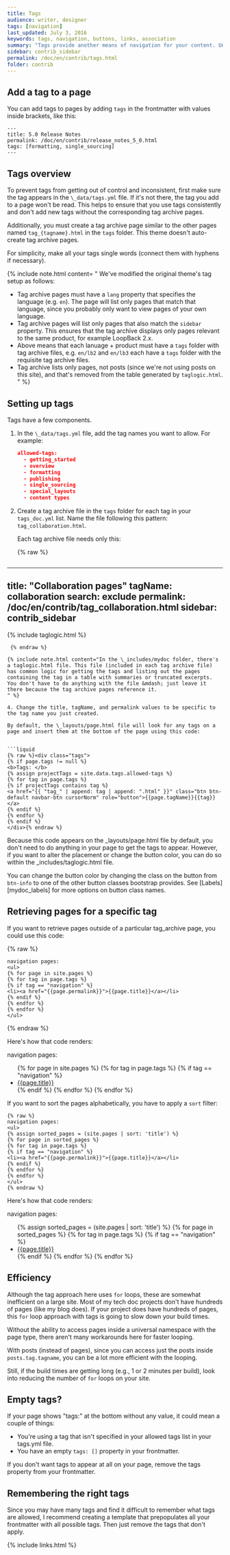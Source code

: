 ```yaml
---
title: Tags
audience: writer, designer
tags: [navigation]
last_updated: July 3, 2016
keywords: tags, navigation, buttons, links, association
summary: "Tags provide another means of navigation for your content. Unlike the table of contents, tags can show the content in a variety of arrangements and groupings. Implementing tags in this Jekyll theme is somewhat of a manual process."
sidebar: contrib_sidebar
permalink: /doc/en/contrib/tags.html
folder: contrib
---
```


## Add a tag to a page
You can add tags to pages by adding `tags` in the frontmatter with values inside brackets, like this:

```
---
title: 5.0 Release Notes
permalink: /doc/en/contrib/release_notes_5_0.html
tags: [formatting, single_sourcing]
---
```

## Tags overview

To prevent tags from getting out of control and inconsistent, first make sure the tag appears in the `\_data/tags.yml` file. If it's not there, the tag you add to a page won't be read. This helps to ensure that you
use tags consistently and don't add new tags without the corresponding tag archive pages.

Additionally, you must create a tag archive page similar to the other pages named `tag_{tagname}.html` in the `tags` folder. This theme doesn't auto-create tag archive pages.

For simplicity, make all your tags single words (connect them with hyphens if necessary).

{% include note.html content= "
We've modified the original theme's tag setup as follows:

- Tag archive pages must have a `lang` property that specifies the language (e.g. `en`).  The page will list only pages that match that language, since you probably only want to view pages of your own language.  
- Tag archive pages will list only pages that also match the `sidebar` property.  This ensures that the tag archive displays only pages relevant to the same product, for example LoopBack 2.x.
- Above means that each lanuage + product must have a `tags` folder with tag archive files, e.g. `en/lb2` and `en/lb3` each have a `tags` folder with the requisite tag archive files.
- Tag archive lists only pages, not posts (since we're not using posts on this site), and that's removed from the table generated by `taglogic.html`.
" %}

## Setting up tags

Tags have a few components.

1. In the `\_data/tags.yml` file, add the tag names you want to allow. For example:

   ```json
   allowed-tags:
     - getting_started
     - overview
     - formatting
     - publishing
     - single_sourcing
     - special_layouts
     - content types
   ```

3. Create a tag archive file in the `tags` folder for each tag in your `tags_doc.yml` list. Name the file following this pattern: `tag_collaboration.html`.

   Each tag archive file needs only this:

   {% raw %}
   ```liquid
---
title: "Collaboration pages"
tagName: collaboration
search: exclude
permalink: /doc/en/contrib/tag_collaboration.html
sidebar: contrib_sidebar
---
{% include taglogic.html %}
   ```
    {% endraw %}

   {% include note.html content="In the \_includes/mydoc folder, there's a taglogic.html file. This file (included in each tag archive file) has common logic for getting the tags and listing out the pages containing the tag in a table with summaries or truncated excerpts. You don't have to do anything with the file &mdash; just leave it there because the tag archive pages reference it.
   " %}

4. Change the title, tagName, and permalink values to be specific to the tag name you just created.

   By default, the \_layouts/page.html file will look for any tags on a page and insert them at the bottom of the page using this code:


```liquid
{% raw %}<div class="tags">
{% if page.tags != null %}
<b>Tags: </b>
{% assign projectTags = site.data.tags.allowed-tags %}
{% for tag in page.tags %}
{% if projectTags contains tag %}
<a href="{{ "tag_" | append: tag | append: ".html" }}" class="btn btn-default navbar-btn cursorNorm" role="button">{{page.tagName}}{{tag}}</a>
{% endif %}
{% endfor %}
{% endif %}
</div>{% endraw %}
```


Because this code appears on the \_layouts/page.html file by default, you don't need to do anything in your page to get the tags to appear. However, if you want to alter the placement or change the button color, you can do so within the \_includes/taglogic.html file.

You can change the button color by changing the class on the button from `btn-info` to one of the other button classes bootstrap provides. See [Labels][mydoc_labels] for more options on button class names.

## Retrieving pages for a specific tag

If you want to retrieve pages outside of a particular tag_archive page, you could use this code:

{% raw %}
```liquid
navigation pages:
<ul>
{% for page in site.pages %}
{% for tag in page.tags %}
{% if tag == "navigation" %}
<li><a href="{{page.permalink}}">{{page.title}}</a></li>
{% endif %}
{% endfor %}
{% endfor %}
</ul>
```
{% endraw %}

Here's how that code renders:

navigation pages:
<ul>
{% for page in site.pages %}
{% for tag in page.tags %}
{% if tag == "navigation" %}
<li><a href="{{page.permalink}}">{{page.title}}</a></li>
{% endif %}
{% endfor %}
{% endfor %}
</ul>

If you want to sort the pages alphabetically, you have to apply a `sort` filter:

```liquid
{% raw %}
navigation pages:
<ul>
{% assign sorted_pages = (site.pages | sort: 'title') %}
{% for page in sorted_pages %}
{% for tag in page.tags %}
{% if tag == "navigation" %}
<li><a href="{{page.permalink}}">{{page.title}}</a></li>
{% endif %}
{% endfor %}
{% endfor %}
</ul>
{% endraw %}
```

Here's how that code renders:

navigation pages:
<ul>
{% assign sorted_pages = (site.pages | sort: 'title') %}
{% for page in sorted_pages %}
{% for tag in page.tags %}
{% if tag == "navigation" %}
<li><a href="{{page.permalink}}">{{page.title}}</a></li>
{% endif %}
{% endfor %}
{% endfor %}
</ul>

## Efficiency
Although the tag approach here uses `for` loops, these are somewhat inefficient on a large site. Most of my tech doc projects don't have hundreds of pages (like my blog does). If your project does have hundreds of pages, this `for` loop approach with tags is going to slow down your build times.

Without the ability to access pages inside a universal namespace with the page type, there aren't many workarounds here for faster looping.

With posts (instead of pages), since you can access just the posts inside `posts.tag.tagname`, you can be a lot more efficient with the looping.

Still, if the build times are getting long (e.g., 1 or 2 minutes per build), look into reducing the number of `for` loops on your site.

## Empty tags?

If your page shows "tags:" at the bottom without any value, it could mean a couple of things:

* You're using a tag that isn't specified in your allowed tags list in your tags.yml file.
* You have an empty `tags: []` property in your frontmatter.

If you don't want tags to appear at all on your page, remove the tags property from your frontmatter.

## Remembering the right tags

Since you may have many tags and find it difficult to remember what tags are allowed, I recommend creating a template that prepopulates all your frontmatter with all possible tags. Then just remove the tags that don't apply.

{% include links.html %}
